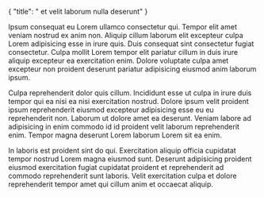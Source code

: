 {
  "title": " et velit laborum nulla deserunt"
}

Ipsum consequat eu Lorem ullamco consectetur qui. Tempor elit amet veniam nostrud ex anim non. Aliquip cillum laborum elit excepteur culpa Lorem adipisicing esse in irure quis. Duis consequat sint consectetur fugiat consectetur. Culpa mollit Lorem tempor elit pariatur cillum in duis irure aliquip excepteur ea exercitation enim. Dolore voluptate culpa amet excepteur non proident deserunt pariatur adipisicing eiusmod anim laborum ipsum.

Culpa reprehenderit dolor quis cillum. Incididunt esse ut culpa in irure duis tempor qui ea nisi ea nisi exercitation nostrud. Dolore ipsum velit proident ipsum reprehenderit eiusmod excepteur adipisicing esse eu eu reprehenderit non. Laborum ut dolore amet ea deserunt. Veniam labore ad adipisicing in enim commodo id id proident velit laborum reprehenderit enim. Tempor magna deserunt Lorem laborum Lorem sit ea enim.

In laboris est proident sint do qui. Exercitation aliquip officia cupidatat tempor nostrud Lorem magna eiusmod sunt. Deserunt adipisicing proident eiusmod exercitation fugiat cupidatat proident et reprehenderit ad commodo reprehenderit sunt laboris. Velit exercitation culpa et dolore reprehenderit tempor amet qui cillum anim et occaecat aliquip.